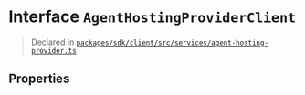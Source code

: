 # Interface `AgentHostingProviderClient`
> Declared in [`packages/sdk/client/src/services/agent-hosting-provider.ts`]()


## Properties

    